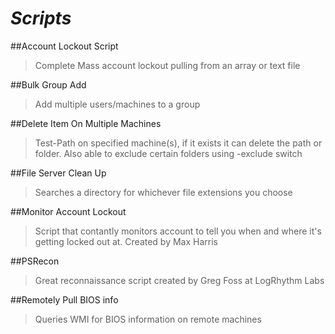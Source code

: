 # *Scripts*

##Account Lockout Script
  >Complete Mass account lockout pulling from an array or text file
  
##Bulk Group Add
  >Add multiple users/machines to a group
  
##Delete Item On Multiple Machines
  >Test-Path on specified machine(s), if it exists it can delete the path or folder.  Also able to exclude certain folders using -exclude switch
  
##File Server Clean Up
  >Searches a directory for whichever file extensions you choose

##Monitor Account Lockout
  >Script that contantly monitors account to tell you when and where it's getting locked out at.  Created by Max Harris

##PSRecon
  >Great reconnaissance script created by Greg Foss at LogRhythm Labs

##Remotely Pull BIOS info
  >Queries WMI for BIOS information on remote machines
